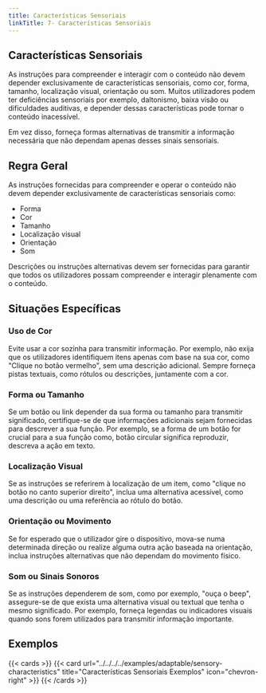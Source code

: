 ```yaml
---
title: Características Sensoriais
linkTitle: 7- Características Sensoriais
---
```


## Características Sensoriais

As instruções para compreender e interagir com o conteúdo não devem depender exclusivamente de características sensoriais, como cor, forma, tamanho, localização visual, orientação ou som. Muitos utilizadores podem ter deficiências sensoriais por exemplo, daltonismo, baixa visão ou dificuldades auditivas, e depender dessas características pode tornar o conteúdo inacessível.

Em vez disso, forneça formas alternativas de transmitir a informação necessária que não dependam apenas desses sinais sensoriais.

## Regra Geral

As instruções fornecidas para compreender e operar o conteúdo não devem depender exclusivamente de características sensoriais como:

- Forma  
- Cor  
- Tamanho  
- Localização visual  
- Orientação  
- Som  

Descrições ou instruções alternativas devem ser fornecidas para garantir que todos os utilizadores possam compreender e interagir plenamente com o conteúdo.

## Situações Específicas

### Uso de Cor
Evite usar a cor sozinha para transmitir informação. Por exemplo, não exija que os utilizadores identifiquem itens apenas com base na sua cor, como "Clique no botão vermelho", sem uma descrição adicional. Sempre forneça pistas textuais, como rótulos ou descrições, juntamente com a cor.

### Forma ou Tamanho
Se um botão ou link depender da sua forma ou tamanho para transmitir significado, certifique-se de que informações adicionais sejam fornecidas para descrever a sua função. Por exemplo, se a forma de um botão for crucial para a sua função como, botão circular significa reproduzir, descreva a ação em texto.

### Localização Visual
Se as instruções se referirem à localização de um item, como "clique no botão no canto superior direito", inclua uma alternativa acessível, como uma descrição ou uma referência ao rótulo do botão.

### Orientação ou Movimento
Se for esperado que o utilizador gire o dispositivo, mova-se numa determinada direção ou realize alguma outra ação baseada na orientação, inclua instruções alternativas que não dependam do movimento físico.

### Som ou Sinais Sonoros
Se as instruções dependerem de som, como por exemplo, "ouça o beep", assegure-se de que exista uma alternativa visual ou textual que tenha o mesmo significado. Por exemplo, forneça legendas ou indicadores visuais quando sons forem utilizados para transmitir informação importante.

## Exemplos
{{< cards >}}
  {{< card url="../../../../examples/adaptable/sensory-characteristics" title="Características Sensoriais Exemplos" icon="chevron-right" >}}
{{< /cards >}}